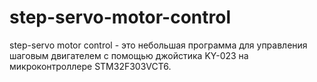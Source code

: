 # step-servo-motor-control
step-servo motor control - это небольшая программа для управления шаговым двигателем с помощью джойстика KY-023 на микроконтроллере STM32F303VCT6.
